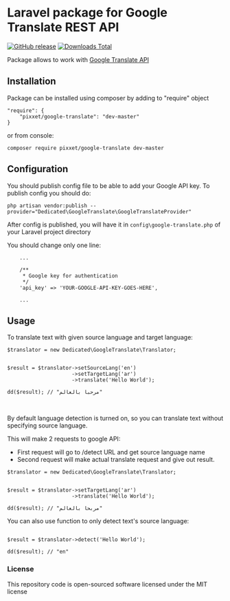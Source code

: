 Laravel package for Google Translate REST API
====================

[![GitHub release](https://img.shields.io/github/release/pixxet/google-translate.svg)](https://packagist.org/packages/pixxet/google-translate#1.0.0) [![Downloads Total](https://img.shields.io/packagist/dt/pixxet/google-translate.svg)](https://packagist.org/packages/pixxet/google-translate)

Package allows to work with [Google Translate API](https://cloud.google.com/translate/)

## Installation

Package can be installed using composer by adding to "require" object

```
"require": {
    "pixxet/google-translate": "dev-master"
}
```

or from console:

```
composer require pixxet/google-translate dev-master
```


## Configuration

You should publish config file to be able to add your Google API key.
To publish config you should do:

```
php artisan vendor:publish --provider="Dedicated\GoogleTranslate\GoogleTranslateProvider"
```

After config is published, you will have it in `config\google-translate.php` of your Laravel project directory


You should change only one line:

```
    ...
    
    /**
     * Google key for authentication
     */
    'api_key' => 'YOUR-GOOGLE-API-KEY-GOES-HERE',
    
    ...

```


## Usage

To translate text with given source language and target language:


```
$translator = new Dedicated\GoogleTranslate\Translator;


$result = $translator->setSourceLang('en')
                     ->setTargetLang('ar')
                     ->translate('Hello World');
                           
dd($result); // "مرحبا بالعالم"                           
```

<br>


By default language detection is turned on, so you can translate text without specifying source language.

This will make 2 requests to google API:

- First request will go to /detect URL and get source language name
- Second request will make actual translate request and give out result.


```
$translator = new Dedicated\GoogleTranslate\Translator;


$result = $translator->setTargetLang('ar')
                     ->translate('Hello World');
                           
dd($result); // "مربحا بالعالم"                           
```

You can also use function to only detect text's source language:


```

$result = $translator->detect('Hello World');

dd($result); // "en"

```


### License

This repository code is open-sourced software licensed under the MIT license
